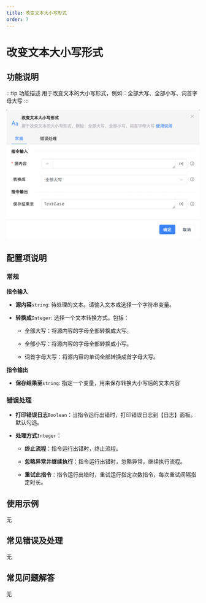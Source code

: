 ```yaml
---
title: 改变文本大小写形式
order: 7
---
```


# 改变文本大小写形式

## 功能说明

:::tip 功能描述
用于改变文本的大小写形式，例如：全部大写、全部小写、词首字母大写
:::

![改变文本大小写形式](../../../assets/改变文本大小写形式_command.png)

## 配置项说明

### 常规

**指令输入**

- **源内容**`string`: 待处理的文本。请输入文本或选择一个字符串变量。

- **转换成**`Integer`: 选择一个文本转换方式。包括：

    - 全部大写：将源内容的字母全部转换成大写。

    - 全部小写：将源内容的字母全部转换成小写。

    - 词首字母大写：将源内容的单词全部转换成首字母大写。


**指令输出**

- **保存结果至**`string`: 指定一个变量，用来保存转换大小写后的文本内容

### 错误处理

- **打印错误日志**`Boolean`：当指令运行出错时，打印错误日志到【日志】面板。默认勾选。

- **处理方式**`Integer`：

    - **终止流程**：指令运行出错时，终止流程。

    - **忽略异常并继续执行**：指令运行出错时，忽略异常，继续执行流程。

    - **重试此指令**：指令运行出错时，重试运行指定次数指令，每次重试间隔指定时长。

## 使用示例
无

## 常见错误及处理

无

## 常见问题解答

无

